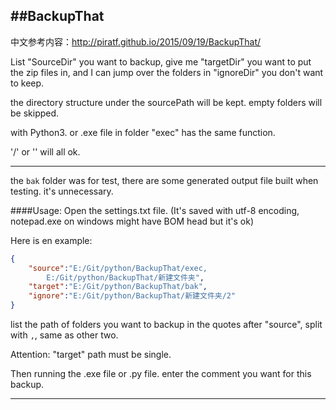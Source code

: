 ##BackupThat
------

中文参考内容：http://piratf.github.io/2015/09/19/BackupThat/

List "SourceDir" you want to backup, give me "targetDir" you want to put the zip files in, and I can jump over the folders in "ignoreDir" you don't want to keep.

the directory structure under the sourcePath will be kept.
empty folders will be skipped.

with Python3.
or .exe file in folder "exec" has the same function.

'/' or '\' will all ok.

---

the `bak` folder was for test, there are some generated output file built when testing. it's unnecessary.

####Usage:
Open the settings.txt file. (It's saved with utf-8 encoding, notepad.exe on windows might have BOM head but it's ok)

Here is en example:
``` json
{
    "source":"E:/Git/python/BackupThat/exec,
        E:/Git/python/BackupThat/新建文件夹",
    "target":"E:/Git/python/BackupThat/bak",
    "ignore":"E:/Git/python/BackupThat/新建文件夹/2"
}
```

list the path of folders you want to backup in the quotes after "source", split with `,`, same as other two.

Attention: "target" path must be single.

Then running the .exe file or .py file. enter the comment you want for this backup.

---